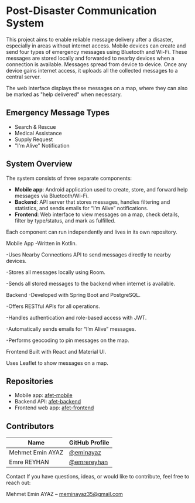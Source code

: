 # Post-Disaster Communication System

This project aims to enable reliable message delivery after a disaster, especially in areas without internet access. Mobile devices can create and send four types of emergency messages using Bluetooth and Wi-Fi. These messages are stored locally and forwarded to nearby devices when a connection is available. Messages spread from device to device. Once any device gains internet access, it uploads all the collected messages to a central server.

The web interface displays these messages on a map, where they can also be marked as "help delivered" when necessary.

## Emergency Message Types

- Search & Rescue
- Medical Assistance
- Supply Request
- "I'm Alive" Notification

## System Overview

The system consists of three separate components:

- **Mobile app**: Android application used to create, store, and forward help messages via Bluetooth/Wi-Fi.
- **Backend**: API server that stores messages, handles filtering and statistics, and sends emails for “I’m Alive” notifications.
- **Frontend**: Web interface to view messages on a map, check details, filter by type/status, and mark as fulfilled.

Each component can run independently and lives in its own repository.

Mobile App
-Written in Kotlin.

-Uses Nearby Connections API to send messages directly to nearby devices.

-Stores all messages locally using Room.

-Sends all stored messages to the backend when internet is available.

Backend
-Developed with Spring Boot and PostgreSQL.

-Offers RESTful APIs for all operations.

-Handles authentication and role-based access with JWT.

-Automatically sends emails for “I’m Alive” messages.

-Performs geocoding to pin messages on the map.

Frontend
Built with React and Material UI.

Uses Leaflet to show messages on a map.


## Repositories

- Mobile app: [afet-mobile](https://github.com/MehmetEminAyaz/afet-iletisim-mobil)
- Backend API: [afet-backend](https://github.com/MehmetEminAyaz/afet-iletisim-backend)
- Frontend web app: [afet-frontend](https://github.com/MehmetEminAyaz/afet-iletisim-frontend)

## Contributors

| Name              | GitHub Profile                        |
|-------------------|----------------------------------------|
| Mehmet Emin AYAZ  | [@eminayaz](https://github.com/MehmetEminAyaz) |
| Emre REYHAN       | [@emrereyhan](https://github.com/ereyhan60) |

Contact
If you have questions, ideas, or would like to contribute, feel free to reach out:

Mehmet Emin AYAZ – meminayaz35@gmail.com
